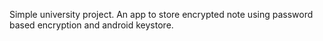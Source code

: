 Simple university project.
An app to store encrypted note using password based encryption and android keystore.